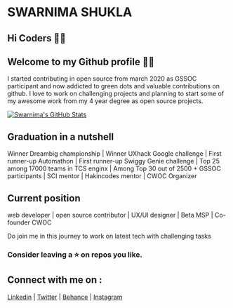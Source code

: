 # SWARNIMA SHUKLA


## Hi Coders 🙋‍♀️

## Welcome to my Github profile 👩‍💻

I started contributing in open source from march 2020 as GSSOC participant and now addicted to green dots and valuable contributions on github.
I love to work on challenging projects and planning to start some of my awesome work from my 4 year degree as open source projects.

[![Swarnima's GitHub Stats](https://github-readme-stats.vercel.app/api?username=Swarnimashukla&hide=issues&count_private=true&show_icons=true&theme=calm)](https://github.com/Swarnimashukla/github-readme-stats)


## Graduation in a nutshell 

Winner Dreambig championship | Winner UXhack Google challenge |  First runner-up Automathon | First runner-up Swiggy Genie challenge | Top 25 among 17000 teams in TCS enginx | Among Top 30 out of 2500 + GSSOC participants | SCI mentor | Hakincodes mentor | CWOC Organizer 


## Current position

web developer | open source contributor | UX/UI designer | Beta MSP | Co-founder CWOC

Do join me in this journey to work on latest tech with challenging tasks

### Consider leaving a ⭐ on repos you like.

## Connect with me on :

[Linkedin](https://www.linkedin.com/in/swarnima-shukla-3815b5b8/) | [Twitter](https://twitter.com/swarnimashukla5) | [Behance](https://www.behance.net/Swarnima_Shukla) |    [Instagram](https://www.instagram.com/swarnimashukla_/)
